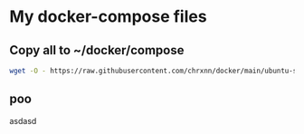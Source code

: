 # My docker-compose files

## Copy all to ~/docker/compose
```sh
wget -O - https://raw.githubusercontent.com/chrxnn/docker/main/ubuntu-setup/create-folders.sh | bash
```

## poo
asdasd
